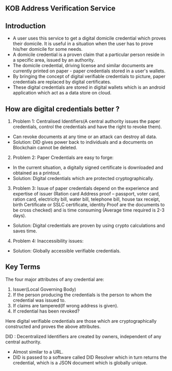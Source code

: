 ## KOB Address Verification Service

## Introduction

- A user uses this service to get a digital domicile credential which proves
their domicile. It is useful in a situation when the user has to prove his/her domicile for
some needs.
- A domicile credential is a proven claim that a particular person reside in a specific area, issued by an authority.
- The domicile credential, driving license and similar documents are currently printed on paper - paper credentials stored in a user's wallets.
- By bringing the concept of digital verifiable credentials to picture, paper credentials are replaced by digital certificates.
- These digital credentials are stored in digital wallets which is an android application which act as a data store on cloud.
## How are digital credentials better ?

1. Problem 1: Centralised Identifiers(A central authority issues the paper credentials, control the credentials and have the right to revoke them). 
- Can revoke documents at any time or an attack can destroy all data.
- Solution: DID gives power back to individuals and a documents on Blockchain cannot be deleted.
2. Problem 2: Paper Credentials are easy to forge: 
- In the current situation, a digitally signed certificate is downloaded and obtained as a printout.
- Solution: Digital credentials which are protected cryptographically. 
3. Problem 3: Issue of paper credentials depend on the experience and expertise of issuer (Ration card
Address proof – passport, voter card, ration card, electricity bill, water bill, telephone bill, house tax receipt, birth Certificate or SSLC certificate, identity Proof are the documents to be cross checked) and is time consuming (Average time required is 2-3 days).
- Solution: Digital credentials are proven by using crypto calculations and saves time.
4. Problem 4: Inaccessibility issues:
- Solution: Globally accessible verifiable credentials.

## Key Terms
The four major attributes of any credential are:
1. Issuer(Local Governing Body)
2. If the person producing the credentials is the person to whom the credential was issued to.
3. If claims are tampered(If wrong address is given).
4. If credential has been revoked?

Here digital verifiable credentials are those which are cryptographically constructed and  proves the above attributes.

DID : Decentralized Identifiers are created by owners, independent of any central authority.
- Almost similar to a URL.
- DID is passed to a software called DID Resolver which in turn returns the credential, which is a JSON document which is globally unique.
